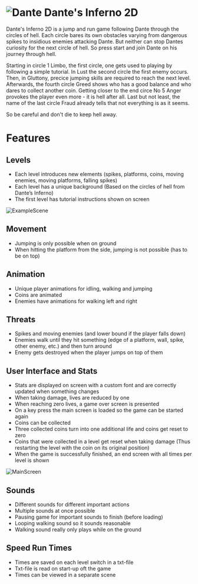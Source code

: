 # ![Dante](https://github.com/doelfi/Unity/assets/91377218/24d3af5d-f64d-49c1-80c8-3013f73f6c69) Dante's Inferno 2D

Dante's Inferno 2D is a jump and run game following Dante through the circles of hell. Each circle bares its own obstacles varying from dangerous spikes to insidious enemies attacking Dante. 
But neither can stop Dantes curiosity for the next circle of hell. So press start and join Dante on his journey through hell. 


Starting in circle 1 Limbo, the first circle, one gets used to playing by following a simple tutorial. 
In Lust the second circle the first enemy occurs. 
Then, in Gluttony, precice jumping skills are required to reach the next level. 
Afterwards, the fourth circle Greed shows who has a good balance and who dares to collect another coin. 
Getting closer to the end circe No 5 Anger provokes the player even more - it is hell after all. 
Last but not least, the name of the last circle Fraud already tells that not everything is as it seems. 

So be careful and don't die
to keep hell away.  

# Features 
## Levels
- Each level introduces new elements (spikes, platforms, coins, moving enemies, moving platforms, falling spikes)
- Each level has a unique background (Based on the circles of hell from Dante’s Inferno)
- The first level has tutorial instructions shown on screen 

![ExampleScene](https://github.com/doelfi/Unity/assets/91377218/c77b8ebd-54ec-4f36-b2e7-17f4a9d28ed3)

## Movement
- Jumping is only possible when on ground
- When hitting the platform from the side, jumping is not possible (has to be on top)
## Animation
- Unique player animations for idling, walking and jumping
- Coins are animated
- Enemies have animations for walking left and right
## Threats
- Spikes and moving enemies (and lower bound if the player falls down)
- Enemies walk until they hit something (edge of a platform, wall, spike, other enemy, etc.) and then turn around
- Enemy gets destroyed when the player jumps on top of them
## User Interface and Stats
- Stats are displayed on screen with a custom font and are correctly updated when something changes
- When taking damage, lives are reduced by one
- When reaching zero lives, a game over screen is presented
- On a key press the main screen is loaded so the game can be started again
- Coins can be collected
- Three collected coins turn into one additional life and coins get reset to zero
- Coins that were collected in a level get reset when taking damage (Thus restarting the level with the coin on its original position)
- When the game is successfully finished, an end screen with all times per level is shown

![MainScreen](https://github.com/doelfi/Unity/assets/91377218/55c88d1f-eff2-4a2e-94b7-2c0c1b959e47)

## Sounds
- Different sounds for different important actions
- Multiple sounds at once possible
- Pausing game for important sounds to finish (before loading)
- Looping walking sound so it sounds reasonable
- Walking sound really only plays while on the ground
## Speed Run Times
- Times are saved on each level switch in a txt-file
- Txt-file is read on start-up oft the game
- Times can be viewed in a separate scene
